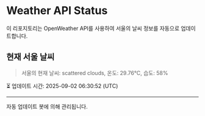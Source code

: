 
# Weather API Status

이 리포지토리는 OpenWeather API를 사용하여 서울의 날씨 정보를 자동으로 업데이트합니다.

## 현재 서울 날씨
> 서울의 현재 날씨: scattered clouds, 온도: 29.76°C, 습도: 58%

⏳ 업데이트 시간: 2025-09-02 06:30:52 (UTC)

---
자동 업데이트 봇에 의해 관리됩니다.
